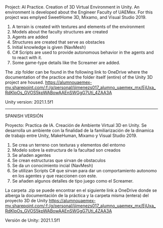 Project: AI Practice. Creation of 3D Virtual Environment in Unity.
   An environment is developed about the Engineer Faculty of UAEMex. For this project was emplyed SweetHome 3D, Mixamo, and Visual Studio 2019.
  
   1. A terrain is created with textures and elements of the environment
   2. Models about the faculty structures are created
   3. Agents are added
   4. Structures are created that serve as obstacles
   5. Initial knowledge is given (NavMesh)
   6. C# Scripts are used to provide autonomous behavior in the agents and to react with it.
   7. Some game-type details like the Screamer are added.

The .zip folder can be found in the following link to OneDrive where the documentation of the practice and the folder itself (entire) of the Unity 3D project are housed.
https://alumnouaemex-my.sharepoint.com/:f:/g/personal/jjimenezs017_alumno_uaemex_mx/EjUxa_RdKlpOs_GVOS5kpWABowAAEnSWGgG7Uti_4ZAA3A

Unity version: 2021.1.5f1




-----------------------------------------------------------------------------------------------------------------------------------------------------------------------------
SPANISH VERSIÓN

Proyecto: Practica de IA. Creación de Ambiente Virtual 3D en Unity.
  Se desarrolla un ambiente con la finalidad de la familiarización de la dinamica de trabajo entre Unity, MakeHuman, Mixamo y Visual Studio 2019.
  
  1. Se crea un terreno con texturas y elementos del entorno
  2. Modelo sobre la estructura de la facultad son creados
  3. Se añaden agentes
  4. Se crean estructuras que sirvan de obstaculos
  5. Se da un conocimiento incial (NavMesh)
  6. Se utilizan Scripts C# que sirvan para dar un comportamiento autonomo en los agentes y que reaccionen con este.
  7. Se añaden algunos detalles de tipo juego como el Screamer.

La carpeta .zip se puede encontrar en el siguiente link a OneDrive donde se alberga la documentación de la práctica y la carpeta misma (entera) del proyecto 3D de Unity
https://alumnouaemex-my.sharepoint.com/:f:/g/personal/jjimenezs017_alumno_uaemex_mx/EjUxa_RdKlpOs_GVOS5kpWABowAAEnSWGgG7Uti_4ZAA3A

Versión de Unity: 2021.1.5f1

